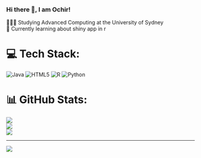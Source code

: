 ### Hi there 👋, I am Ochir!

🧑🏼‍🎓 Studying Advanced Computing at the University of Sydney <br/>
💭 Currently learning about shiny app in r <br/>

# 💻 Tech Stack:
![Java](https://img.shields.io/badge/java-%23ED8B00.svg?style=for-the-badge&logo=openjdk&logoColor=white) ![HTML5](https://img.shields.io/badge/html5-%23E34F26.svg?style=for-the-badge&logo=html5&logoColor=white) ![R](https://img.shields.io/badge/r-%23276DC3.svg?style=for-the-badge&logo=r&logoColor=white) ![Python](https://img.shields.io/badge/python-3670A0?style=for-the-badge&logo=python&logoColor=ffdd54)

# 📊 GitHub Stats:
![](https://github-readme-stats.vercel.app/api?username=Och1r1&theme=dark&hide_border=false&include_all_commits=false&count_private=false)<br/>
![](https://nirzak-streak-stats.vercel.app/?user=Och1r1&theme=dark&hide_border=false)<br/>
![](https://github-readme-stats.vercel.app/api/top-langs/?username=Och1r1&theme=dark&hide_border=false&include_all_commits=false&count_private=false&layout=compact)

---
[![](https://visitcount.itsvg.in/api?id=Och1r1&icon=0&color=0)](https://visitcount.itsvg.in)

<!-- Proudly created with GPRM ( https://gprm.itsvg.in ) -->
